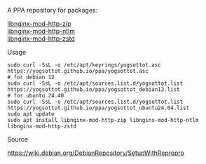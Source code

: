 A PPA repository for packages:

[libnginx-mod-http-zip](https://github.com/evanmiller/mod_zip)  
[libnginx-mod-http-ntlm](https://github.com/gabihodoroaga/nginx-ntlm-module)  
[libnginx-mod-http-zstd](https://github.com/tokers/zstd-nginx-module)

Usage

```
sudo curl -SsL -o /etc/apt/keyrings/yogsottot.asc https://yogsottot.github.io/ppa/yogsottot.asc
# for debian 12
sudo curl -SsL -o /etc/apt/sources.list.d/yogsottot.list https://yogsottot.github.io/ppa/yogsottot_debian12.list
# for ubuntu 24.40
sudo curl -SsL -o /etc/apt/sources.list.d/yogsottot.list https://yogsottot.github.io/ppa/yogsottot_ubuntu24.04.list
sudo apt update
sudo apt install libnginx-mod-http-zip libnginx-mod-http-ntlm libnginx-mod-http-zstd
```

Source

https://wiki.debian.org/DebianRepository/SetupWithReprepro
